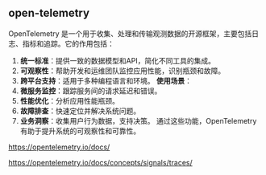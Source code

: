 ## open-telemetry
OpenTelemetry 是一个用于收集、处理和传输观测数据的开源框架，主要包括日志、指标和追踪。它的作用包括：
1. **统一标准**：提供一致的数据模型和API，简化不同工具的集成。
2. **可观察性**：帮助开发和运维团队监控应用性能，识别瓶颈和故障。
3. **跨平台支持**：适用于多种编程语言和环境。
   **使用场景**：
1. **微服务监控**：跟踪服务间的请求延迟和错误。
2. **性能优化**：分析应用性能瓶颈。
3. **故障排查**：快速定位并解决系统问题。
4. **业务洞察**：收集用户行为数据，支持决策。
   通过这些功能，OpenTelemetry 有助于提升系统的可观察性和可靠性。


https://opentelemetry.io/docs/


https://opentelemetry.io/docs/concepts/signals/traces/